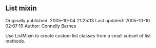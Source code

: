 ## List mixin

Originally published: 2005-10-04 21:25:13
Last updated: 2005-10-10 02:07:19
Author: Connelly Barnes

Use ListMixin to create custom list classes from a small subset of list methods.